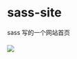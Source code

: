 # sass-site
sass 写的一个网站首页

<img src="http://ac-pfv5xzae.clouddn.com/4d2b81c219886def.png" style="display:block;margin:20px auto;">
